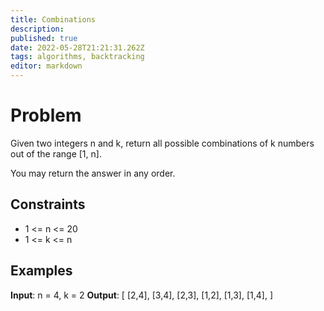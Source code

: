 ```yaml
---
title: Combinations
description: 
published: true
date: 2022-05-28T21:21:31.262Z
tags: algorithms, backtracking
editor: markdown
---
```


# Problem
Given two integers n and k, return all possible combinations of k numbers out of the range [1, n].

You may return the answer in any order.

## Constraints
- 1 <= n <= 20
- 1 <= k <= n

## Examples

**Input**: n = 4, k = 2
**Output**:
[
  [2,4],
  [3,4],
  [2,3],
  [1,2],
  [1,3],
  [1,4],
]

